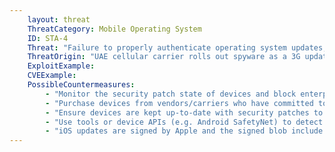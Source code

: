 ```yaml
---
    layout: threat
    ThreatCategory: Mobile Operating System
    ID: STA-4
    Threat: "Failure to properly authenticate operating system updates, enabling attackers to provide a malicious update."
    ThreatOrigin: "UAE cellular carrier rolls out spyware as a 3G update [^203]"
    ExploitExample:
    CVEExample:
    PossibleCountermeasures:
        - "Monitor the security patch state of devices and block enterprise connectivity from out-of-date devices with known exploitable vulnerabilities."
        - "Purchase devices from vendors/carriers who have committed to providing timely updates or who have known track records for prompt updates."
        - "Ensure devices are kept up-to-date with security patches to decrease the likelihood that they can be rooted/jailbroken."
        - "Use tools or device APIs (e.g. Android SafetyNet) to detect and block enterprise connectivity from known compromised devices."
        - "iOS updates are signed by Apple and the signed blob include the requesting device's unique ID and a nonce to ensure retrieved updates are intended for that device. The signature is verified using the chain-of-trust established at device boot to ensure the update was provided by Apple."
---
```

